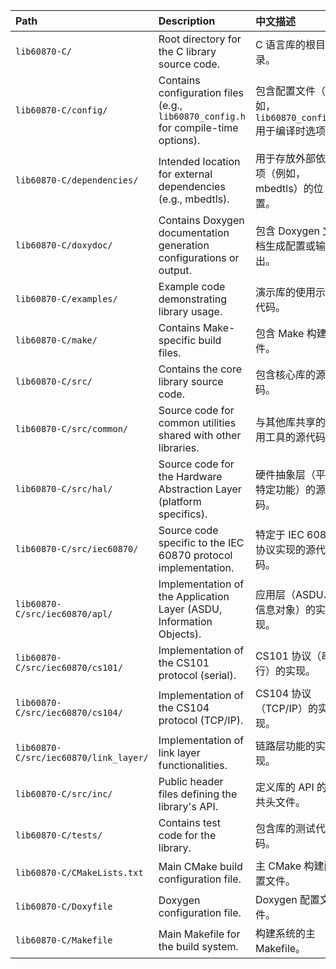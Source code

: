 


| Path                                  | Description                                                                        | 中文描述                                    |
| :------------------------------------ | :--------------------------------------------------------------------------------- | :-------------------------------------- |
| `lib60870-C/`                         | Root directory for the C library source code.                                      | C 语言库的根目录。                              |
| `lib60870-C/config/`                  | Contains configuration files (e.g., `lib60870_config.h` for compile-time options). | 包含配置文件（例如，`lib60870_config.h` 用于编译时选项）。 |
| `lib60870-C/dependencies/`            | Intended location for external dependencies (e.g., mbedtls).                       | 用于存放外部依赖项（例如，mbedtls）的位置。               |
| `lib60870-C/doxydoc/`                 | Contains Doxygen documentation generation configurations or output.                | 包含 Doxygen 文档生成配置或输出。                   |
| `lib60870-C/examples/`                | Example code demonstrating library usage.                                          | 演示库的使用示例代码。                             |
| `lib60870-C/make/`                    | Contains Make-specific build files.                                                | 包含 Make 构建文件。                           |
| `lib60870-C/src/`                     | Contains the core library source code.                                             | 包含核心库的源代码。                              |
| `lib60870-C/src/common/`              | Source code for common utilities shared with other libraries.                      | 与其他库共享的通用工具的源代码。                        |
| `lib60870-C/src/hal/`                 | Source code for the Hardware Abstraction Layer (platform specifics).               | 硬件抽象层（平台特定功能）的源代码。                      |
| `lib60870-C/src/iec60870/`            | Source code specific to the IEC 60870 protocol implementation.                     | 特定于 IEC 60870 协议实现的源代码。                 |
| `lib60870-C/src/iec60870/apl/`        | Implementation of the Application Layer (ASDU, Information Objects).               | 应用层（ASDU、信息对象）的实现。                      |
| `lib60870-C/src/iec60870/cs101/`      | Implementation of the CS101 protocol (serial).                                     | CS101 协议（串行）的实现。                        |
| `lib60870-C/src/iec60870/cs104/`      | Implementation of the CS104 protocol (TCP/IP).                                     | CS104 协议（TCP/IP）的实现。                    |
| `lib60870-C/src/iec60870/link_layer/` | Implementation of link layer functionalities.                                      | 链路层功能的实现。                               |
| `lib60870-C/src/inc/`                 | Public header files defining the library's API.                                    | 定义库的 API 的公共头文件。                        |
| `lib60870-C/tests/`                   | Contains test code for the library.                                                | 包含库的测试代码。                               |
| `lib60870-C/CMakeLists.txt`           | Main CMake build configuration file.                                               | 主 CMake 构建配置文件。                         |
| `lib60870-C/Doxyfile`                 | Doxygen configuration file.                                                        | Doxygen 配置文件。                           |
| `lib60870-C/Makefile`                 | Main Makefile for the build system.                                                | 构建系统的主 Makefile。                        |
